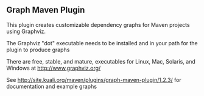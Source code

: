 Graph Maven Plugin
-------

This plugin creates customizable dependency graphs for Maven projects using Graphviz.  

The Graphviz "dot" executable needs to be installed and in your path for the plugin to produce graphs

There are free, stable, and mature, executables for Linux, Mac, Solaris, and Windows at http://www.graphviz.org/

See http://site.kuali.org/maven/plugins/graph-maven-plugin/1.2.3/ for documentation and example graphs